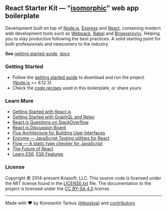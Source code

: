 ## React Starter Kit — "[isomorphic](http://nerds.airbnb.com/isomorphic-javascript-future-web-apps/)" web app boilerplate

Development built on top of [Node.js](https://nodejs.org/),
[Express](http://expressjs.com/) and [React](https://facebook.github.io/react/),
containing modern web development tools such as [Webpack](http://webpack.github.io/),
[Babel](http://babeljs.io/) and [Browsersync](http://www.browsersync.io/). Helping you to stay
productive following the best practices. A solid starting point for both professionals
and newcomers to the industry.

**See** [getting started guide](./docs/getting-started.md), [docs](./docs)

### Getting Started

* Follow the [getting started guide](./docs/getting-started.md) to download and run the project
  ([Node.js](https://nodejs.org/) >= 6.12.3)
* Check the [code recipes](./docs/recipes) used in this boilerplate, or share yours

### Learn More

* [Getting Started with React.js](http://facebook.github.io/react/)
* [Getting Started with GraphQL and Relay](https://quip.com/oLxzA1gTsJsE)
* [React.js Questions on StackOverflow](http://stackoverflow.com/questions/tagged/reactjs)
* [React.js Discussion Board](https://discuss.reactjs.org/)
* [Flux Architecture for Building User Interfaces](http://facebook.github.io/flux/)
* [Enzyme — JavaScript Testing utilities for React](http://airbnb.io/enzyme/)
* [Flow — A static type checker for JavaScript](http://flowtype.org/)
* [The Future of React](https://github.com/reactjs/react-future)
* [Learn ES6](https://babeljs.io/docs/learn-es6/), [ES6 Features](https://github.com/lukehoban/es6features#readme)

### License

Copyright © 2014-present Kriasoft, LLC. This source code is licensed under the MIT
license found in the [LICENSE.txt](https://github.com/kriasoft/react-starter-kit/blob/master/LICENSE.txt)
file. The documentation to the project is licensed under the
[CC BY-SA 4.0](http://creativecommons.org/licenses/by-sa/4.0/) license.

---

Made with ♥ by Konstantin Tarkus ([@koistya](https://twitter.com/koistya)) and [contributors](https://github.com/kriasoft/react-starter-kit/graphs/contributors)
